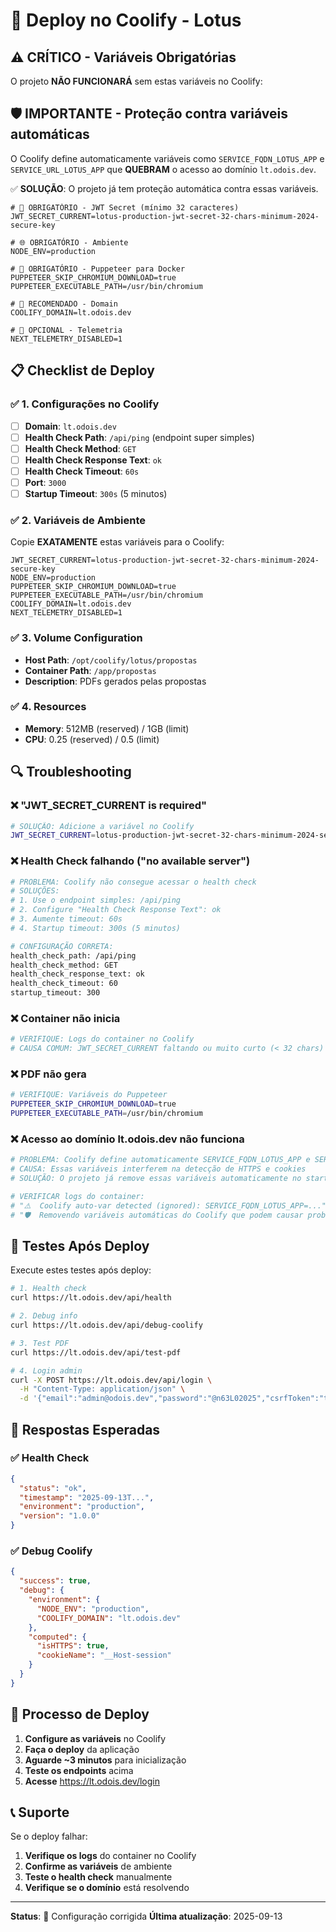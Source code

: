 # 🚀 Deploy no Coolify - Lotus

## ⚠️ **CRÍTICO - Variáveis Obrigatórias**

O projeto **NÃO FUNCIONARÁ** sem estas variáveis no Coolify:

## 🛡️ **IMPORTANTE - Proteção contra variáveis automáticas**

O Coolify define automaticamente variáveis como `SERVICE_FQDN_LOTUS_APP` e `SERVICE_URL_LOTUS_APP` que **QUEBRAM** o acesso ao domínio `lt.odois.dev`. 

✅ **SOLUÇÃO**: O projeto já tem proteção automática contra essas variáveis.

```env
# 🔐 OBRIGATÓRIO - JWT Secret (mínimo 32 caracteres)
JWT_SECRET_CURRENT=lotus-production-jwt-secret-32-chars-minimum-2024-secure-key

# 🌐 OBRIGATÓRIO - Ambiente
NODE_ENV=production

# 🐳 OBRIGATÓRIO - Puppeteer para Docker
PUPPETEER_SKIP_CHROMIUM_DOWNLOAD=true
PUPPETEER_EXECUTABLE_PATH=/usr/bin/chromium

# 🔧 RECOMENDADO - Domain
COOLIFY_DOMAIN=lt.odois.dev

# 🔧 OPCIONAL - Telemetria
NEXT_TELEMETRY_DISABLED=1
```

## 📋 **Checklist de Deploy**

### ✅ **1. Configurações no Coolify**
- [ ] **Domain**: `lt.odois.dev`
- [ ] **Health Check Path**: `/api/ping` (endpoint super simples)
- [ ] **Health Check Method**: `GET`
- [ ] **Health Check Response Text**: `ok`
- [ ] **Health Check Timeout**: `60s`
- [ ] **Port**: `3000`
- [ ] **Startup Timeout**: `300s` (5 minutos)

### ✅ **2. Variáveis de Ambiente**
Copie **EXATAMENTE** estas variáveis para o Coolify:

```env
JWT_SECRET_CURRENT=lotus-production-jwt-secret-32-chars-minimum-2024-secure-key
NODE_ENV=production
PUPPETEER_SKIP_CHROMIUM_DOWNLOAD=true
PUPPETEER_EXECUTABLE_PATH=/usr/bin/chromium
COOLIFY_DOMAIN=lt.odois.dev
NEXT_TELEMETRY_DISABLED=1
```

### ✅ **3. Volume Configuration**
- **Host Path**: `/opt/coolify/lotus/propostas`
- **Container Path**: `/app/propostas`
- **Description**: PDFs gerados pelas propostas

### ✅ **4. Resources**
- **Memory**: 512MB (reserved) / 1GB (limit)
- **CPU**: 0.25 (reserved) / 0.5 (limit)

## 🔍 **Troubleshooting**

### ❌ **"JWT_SECRET_CURRENT is required"**
```bash
# SOLUÇÃO: Adicione a variável no Coolify
JWT_SECRET_CURRENT=lotus-production-jwt-secret-32-chars-minimum-2024-secure-key
```

### ❌ **Health Check falhando ("no available server")**
```bash
# PROBLEMA: Coolify não consegue acessar o health check
# SOLUÇÕES:
# 1. Use o endpoint simples: /api/ping
# 2. Configure "Health Check Response Text": ok
# 3. Aumente timeout: 60s
# 4. Startup timeout: 300s (5 minutos)

# CONFIGURAÇÃO CORRETA:
health_check_path: /api/ping
health_check_method: GET
health_check_response_text: ok
health_check_timeout: 60
startup_timeout: 300
```

### ❌ **Container não inicia**
```bash
# VERIFIQUE: Logs do container no Coolify
# CAUSA COMUM: JWT_SECRET_CURRENT faltando ou muito curto (< 32 chars)
```

### ❌ **PDF não gera**
```bash
# VERIFIQUE: Variáveis do Puppeteer
PUPPETEER_SKIP_CHROMIUM_DOWNLOAD=true
PUPPETEER_EXECUTABLE_PATH=/usr/bin/chromium
```

### ❌ **Acesso ao domínio lt.odois.dev não funciona**
```bash
# PROBLEMA: Coolify define automaticamente SERVICE_FQDN_LOTUS_APP e SERVICE_URL_LOTUS_APP
# CAUSA: Essas variáveis interferem na detecção de HTTPS e cookies
# SOLUÇÃO: O projeto já remove essas variáveis automaticamente no start-server.sh

# VERIFICAR logs do container:
# "⚠️  Coolify auto-var detected (ignored): SERVICE_FQDN_LOTUS_APP=..."
# "🛡️  Removendo variáveis automáticas do Coolify que podem causar problemas..."
```

## 🧪 **Testes Após Deploy**

Execute estes testes após deploy:

```bash
# 1. Health check
curl https://lt.odois.dev/api/health

# 2. Debug info
curl https://lt.odois.dev/api/debug-coolify

# 3. Test PDF
curl https://lt.odois.dev/api/test-pdf

# 4. Login admin
curl -X POST https://lt.odois.dev/api/login \
  -H "Content-Type: application/json" \
  -d '{"email":"admin@odois.dev","password":"@n63L02025","csrfToken":"test"}'
```

## 🎯 **Respostas Esperadas**

### ✅ **Health Check**
```json
{
  "status": "ok",
  "timestamp": "2025-09-13T...",
  "environment": "production",
  "version": "1.0.0"
}
```

### ✅ **Debug Coolify**
```json
{
  "success": true,
  "debug": {
    "environment": {
      "NODE_ENV": "production",
      "COOLIFY_DOMAIN": "lt.odois.dev"
    },
    "computed": {
      "isHTTPS": true,
      "cookieName": "__Host-session"
    }
  }
}
```

## 🔄 **Processo de Deploy**

1. **Configure as variáveis** no Coolify
2. **Faça o deploy** da aplicação
3. **Aguarde ~3 minutos** para inicialização
4. **Teste os endpoints** acima
5. **Acesse** https://lt.odois.dev/login

## 📞 **Suporte**

Se o deploy falhar:

1. **Verifique os logs** do container no Coolify
2. **Confirme as variáveis** de ambiente
3. **Teste o health check** manualmente
4. **Verifique se o domínio** está resolvendo

---

**Status**: 🔧 Configuração corrigida
**Última atualização**: 2025-09-13